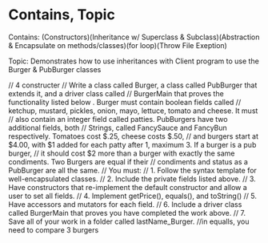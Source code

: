 # Contains, Topic

Contains: (Constructors)(Inheritance w/ Superclass & Subclass)(Abstraction & Encapsulate on methods/classes)(for loop)(Throw File Exeption)

Topic: Demonstrates how to use inheritances with Client program to use the Burger & PubBurger classes


// 4 constructer
// Write a class called Burger, a class called PubBurger that extends it, and a driver class called
// BurgerMain that proves the functionality listed below . Burger must contain boolean fields called
// ketchup, mustard, pickles, onion, mayo, lettuce, tomato and cheese. It must
// also contain an integer field called patties. PubBurgers have two additional fields, both
// Strings, called FancySauce and FancyBun respectively. Tomatoes cost $.25, cheese costs $.50,
// and burgers start at $4.00, with $1 added for each patty after 1, maximum 3. If a burger is a pub burger,
// it should cost $2 more than a burger with exactly the same condiments. Two Burgers are equal if their
// condiments and status as a PubBurger are all the same.
// You must:
// 1. Follow the syntax template for well-encapsulated classes.
// 2. Include the private fields listed above.
// 3. Have constructors that re-implement the default constructor and allow a user to set all fields.
// 4. Implement getPrice(), equals(), and toString()
// 5. Have accessors and mutators for each field.
// 6. Include a driver class called BurgerMain that proves you have completed the work above.
// 7. Save all of your work in a folder called lastName_Burger.
//in equalls, you need to compare 3 burgers